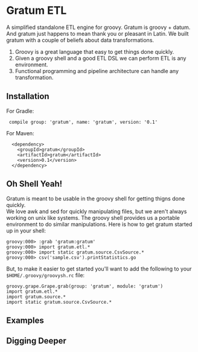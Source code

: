# Gratum ETL
A simplified standalone ETL engine for groovy.  Gratum is groovy + datum.
And gratum just happens to mean thank you or pleasant in Latin.  We built 
gratum with a couple of beliefs about data transformations.

1. Groovy is a great language that easy to get things done quickly.
2. Given a groovy shell and a good ETL DSL we can perform ETL is any environment.
3. Functional programming and pipeline architecture can handle any transformation.

## Installation

For Gradle:

     compile group: 'gratum', name: 'gratum', version: '0.1'

For Maven:

      <dependency>
        <groupId>gratum</groupId>
        <artifactId>gratum</artifactId>
        <version>0.1</version>
      </dependency>
      
## Oh Shell Yeah!

Gratum is meant to be usable in the groovy shell for getting thigns done quickly.  
We love awk and sed for quickly manipulating files, but we aren't always working on 
unix like systems.  The groovy shell provides us a portable environment to do similar
manipulations.  Here is how to get gratum started up in your shell:

    groovy:000> :grab 'gratum:gratum'
    groovy:000> import gratum.etl.*
    groovy:000> import static gratum.source.CsvSource.*
    groovy:000> csv('sample.csv').printStatistics.go

But, to make it easier to get started you'll want to add the following to your 
`$HOME/.groovy/groovysh.rc` file:

    groovy.grape.Grape.grab(group: 'gratum', module: 'gratum')
    import gratum.etl.*
    import gratum.source.*
    import static gratum.source.CsvSource.*

## Examples



## Digging Deeper